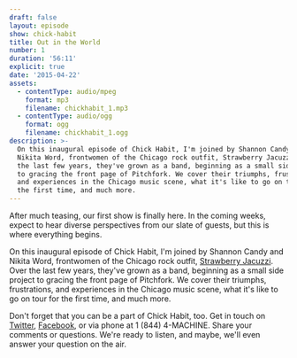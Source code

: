 ```yaml
---
draft: false
layout: episode
show: chick-habit
title: Out in the World
number: 1
duration: '56:11'
explicit: true
date: '2015-04-22'
assets:
  - contentType: audio/mpeg
    format: mp3
    filename: chickhabit_1.mp3
  - contentType: audio/ogg
    format: ogg
    filename: chickhabit_1.ogg
description: >-
  On this inaugural episode of Chick Habit, I'm joined by Shannon Candy and
  Nikita Word, frontwomen of the Chicago rock outfit, Strawberry Jacuzzi. Over
  the last few years, they've grown as a band, beginning as a small side project
  to gracing the front page of Pitchfork. We cover their triumphs, frustrations,
  and experiences in the Chicago music scene, what it's like to go on tour for
  the first time, and much more.
---
```

After much teasing, our first show is finally here. In the coming weeks, expect to hear diverse perspectives from our slate of guests, but this is where everything begins.

On this inaugural episode of Chick Habit, I'm joined by Shannon Candy and Nikita Word, frontwomen of the Chicago rock outfit, [Strawberry Jacuzzi](https://www.facebook.com/StrawberryJacuzziBand). Over the last few years, they've grown as a band, beginning as a small side project to gracing the front page of Pitchfork. We cover their triumphs, frustrations, and experiences in the Chicago music scene, what it's like to go on tour for the first time, and much more.

Don't forget that you can be a part of Chick Habit, too. Get in touch on [Twitter](http://twitter.com/MachineFM), [Facebook](http://facebook.com/MachineFM), or via phone at 1 (844) 4-MACHINE. Share your comments or questions. We're ready to listen, and maybe, we'll even answer your question on the air.